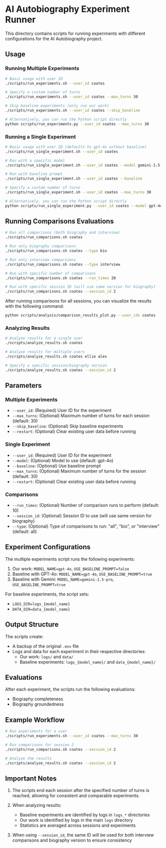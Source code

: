 # AI Autobiography Experiment Runner

This directory contains scripts for running experiments with different configurations for the AI Autobiography project.

## Usage

### Running Multiple Experiments

```bash
# Basic usage with user ID
./scripts/run_experiments.sh --user_id coates

# Specify a custom number of turns
./scripts/run_experiments.sh --user_id coates --max_turns 30

# Skip baseline experiments (only run our work)
./scripts/run_experiments.sh --user_id coates --skip_baseline

# Alternatively, you can run the Python script directly
python scripts/run_experiments.py --user_id coates --max_turns 30
```

### Running a Single Experiment

```bash
# Basic usage with user ID (defaults to gpt-4o without baseline)
./scripts/run_single_experiment.sh --user_id coates

# Run with a specific model
./scripts/run_single_experiment.sh --user_id coates --model gemini-1.5-pro

# Run with baseline prompt
./scripts/run_single_experiment.sh --user_id coates --baseline

# Specify a custom number of turns
./scripts/run_single_experiment.sh --user_id coates --max_turns 30

# Alternatively, you can run the Python script directly
python scripts/run_single_experiment.py --user_id coates --model gpt-4o --baseline --max_turns 30
```

## Running Comparisons Evaluations

```bash
# Run all comparisons (both biography and interview)
./scripts/run_comparisons.sh coates

# Run only biography comparisons
./scripts/run_comparisons.sh coates --type bio

# Run only interview comparisons
./scripts/run_comparisons.sh coates --type interview

# Run with specific number of comparisons
./scripts/run_comparisons.sh coates --run_times 20

# Run with specific session ID (will use same version for biography)
./scripts/run_comparisons.sh coates --session_id 2
```

After running comparisons for all sessions, you can visualize the results with the following command:

```bash
python scripts/analysis/comparison_results_plot.py --user_ids coates
```

### Analyzing Results

```bash
# Analyze results for a single user
./scripts/analyze_results.sh coates

# Analyze results for multiple users
./scripts/analyze_results.sh coates ellie alex

# Specify a specific session/biography version
./scripts/analyze_results.sh coates --session_id 2
```

## Parameters

### Multiple Experiments

- `--user_id`: (Required) User ID for the experiment
- `--max_turns`: (Optional) Maximum number of turns for each session (default: 30)
- `--skip_baseline`: (Optional) Skip baseline experiments
- `--restart`: (Optional) Clear existing user data before running

### Single Experiment

- `--user_id`: (Required) User ID for the experiment
- `--model`: (Optional) Model to use (default: gpt-4o)
- `--baseline`: (Optional) Use baseline prompt
- `--max_turns`: (Optional) Maximum number of turns for the session (default: 30)
- `--restart`: (Optional) Clear existing user data before running

### Comparisons

- `--run_times`: (Optional) Number of comparison runs to perform (default: 10)
- `--session_id`: (Optional) Session ID to use (will use same version for biography)
- `--type`: (Optional) Type of comparisons to run: "all", "bio", or "interview" (default: all)

## Experiment Configurations

The multiple experiments script runs the following experiments:

1. Our work: `MODEL_NAME=gpt-4o`, `USE_BASELINE_PROMPT=false`
2. Baseline with GPT-4o: `MODEL_NAME=gpt-4o`, `USE_BASELINE_PROMPT=true`
3. Baseline with Gemini: `MODEL_NAME=gemini-1.5-pro`, `USE_BASELINE_PROMPT=true`

For baseline experiments, the script sets:

- `LOGS_DIR=logs_{model_name}`
- `DATA_DIR=data_{model_name}`

## Output Structure

The scripts create:

- A backup of the original `.env` file
- Logs and data for each experiment in their respective directories:
  - Our work: `logs/` and `data/`
  - Baseline experiments: `logs_{model_name}/` and `data_{model_name}/`

## Evaluations

After each experiment, the scripts run the following evaluations:

- Biography completeness
- Biography groundedness

## Example Workflow

```bash
# Run experiments for a user
./scripts/run_experiments.sh --user_id coates --max_turns 30

# Run comparisons for session 2
./scripts/run_comparisons.sh coates --session_id 2

# Analyze the results
./scripts/analyze_results.sh coates --session_id 2
```

## Important Notes

1. The scripts end each session after the specified number of turns is reached, allowing for consistent and comparable experiments.

2. When analyzing results:
   - Baseline experiments are identified by logs in `logs_*` directories
   - Our work is identified by logs in the main `logs` directory
   - Statistics are averaged across sessions and experiments
   
3. When using `--session_id`, the same ID will be used for both interview comparisons and biography version to ensure consistency 